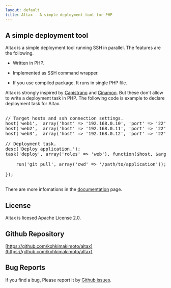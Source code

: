 ```yaml
---
layout: default
title: Altax - A simple deployment tool for PHP
---
```

## A simple deployment tool

Altax is a simple deployment tool running SSH in parallel. The features are the following.

* Written in PHP.

* Implemented as SSH command wrapper.

* If you use compiled package. It runs in single PHP file.

Altax is strongly inspired by [Capistrano](https://github.com/capistrano/capistrano) and [Cinamon](https://github.com/kentaro/cinnamon).
But these don't allow to write a deployment task in PHP. The following code is example to declare deployment task for Altax.

<pre class="php">

// Target hosts and ssh connection settings.
host('web1',  array('host' => '192.168.0.10', 'port' => '22'), 'web');
host('web2',  array('host' => '192.168.0.11', 'port' => '22'), 'web');
host('web3',  array('host' => '192.168.0.12', 'port' => '22'), 'web');

// Deployment task.
desc('Deploy application.');
task('deploy', array('roles' => 'web'), function($host, $args){

    run('git pull', array('cwd' => '/path/to/application'));

});

</pre>

There are more infomations in the [documentation](/altax/documentation/) page.

## License

Altax is licesed Apache License 2.0.

## Github Repository

[https://github.com/kohkimakimoto/altax](https://github.com/kohkimakimoto/altax)

## Bug Reports
If you find a bug, Please report it by [Github issues](https://github.com/kohkimakimoto/altax/issues).

